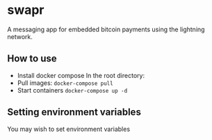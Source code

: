 # swapr
A messaging app for embedded bitcoin payments using the lightning network. 

## How to use

- Install docker compose
In the root directory:
- Pull images: ```docker-compose pull```
- Start containers ```docker-compose up -d```

## Setting environment variables

You may wish to set environment variables 
